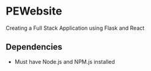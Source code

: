 # PEWebsite
Creating a Full Stack Application using Flask and React

## Dependencies
 - Must have Node.js and NPM.js installed
